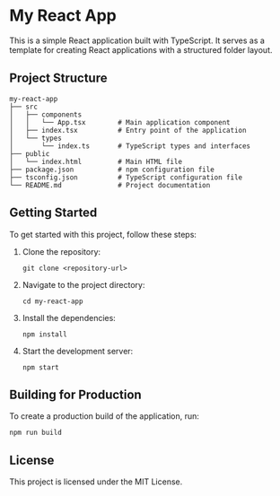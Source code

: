 # My React App

This is a simple React application built with TypeScript. It serves as a template for creating React applications with a structured folder layout.

## Project Structure

```
my-react-app
├── src
│   ├── components
│   │   └── App.tsx        # Main application component
│   ├── index.tsx          # Entry point of the application
│   └── types
│       └── index.ts       # TypeScript types and interfaces
├── public
│   └── index.html         # Main HTML file
├── package.json           # npm configuration file
├── tsconfig.json          # TypeScript configuration file
└── README.md              # Project documentation
```

## Getting Started

To get started with this project, follow these steps:

1. Clone the repository:
   ```
   git clone <repository-url>
   ```

2. Navigate to the project directory:
   ```
   cd my-react-app
   ```

3. Install the dependencies:
   ```
   npm install
   ```

4. Start the development server:
   ```
   npm start
   ```

## Building for Production

To create a production build of the application, run:
```
npm run build
```

## License

This project is licensed under the MIT License.